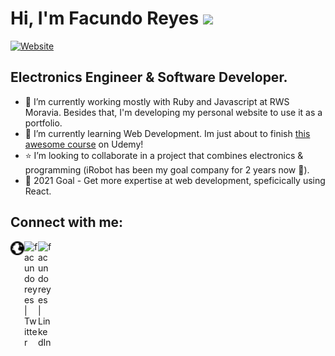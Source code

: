 # Hi, I'm Facundo Reyes <img src="https://media.giphy.com/media/hvRJCLFzcasrR4ia7z/giphy.gif" width="25px">
[![Website](https://img.shields.io/badge/Personal_Site-pending-orange?style=flat-square)](https://facureyes.dev)
## Electronics Engineer & Software Developer. 
- 🔭 I’m currently working mostly with Ruby and Javascript at RWS Moravia. Besides that, I'm developing my personal website to use it as a portfolio.
- 🌱 I’m currently learning Web Development. Im just about to finish [this awesome course](https://www.udemy.com/course/the-complete-web-development-bootcamp/) on Udemy!
- ⭐ I’m looking to collaborate in a project that combines electronics & programming (iRobot has been my goal company for 2 years now 🤖).
- 🥅 2021 Goal - Get more expertise at web development, speficically using React.
<!-- - ⚡ Fun fact - ❔❔❔❔ -->

<!-- [![Facundo's github stats](https://github-readme-stats.vercel.app/api?username=facureyes&count_private=true&include_all_commits=true&theme=radical)](https://google.com) -->
## Connect with me:
<a href="https://facureyes.dev"><img align="left" alt="facureyes | Webite" width="22px" src="https://raw.githubusercontent.com/iconic/open-iconic/master/svg/globe.svg" /></a>
<a href="https://twitter.com/facareyes"><img align="left" alt="facundoreyes | Twitter" width="22px" src="https://cdn.jsdelivr.net/npm/simple-icons@v3/icons/twitter.svg" /></a>
<a href="https://www.linkedin.com/in/facundoreyes/"><img align="left" alt="facundoreyes | LinkedIn" width="22px" src="https://cdn.jsdelivr.net/npm/simple-icons@v3/icons/linkedin.svg" /></a>
<br />
